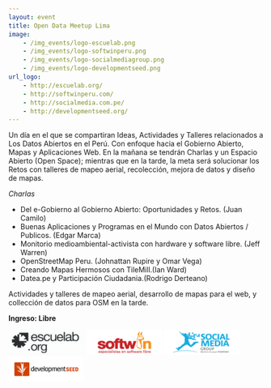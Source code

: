 ```yaml
---
layout: event
title: Open Data Meetup Lima
image:
    - /img_events/logo-escuelab.png
    - /img_events/logo-softwinperu.png
    - /img_events/logo-socialmediagroup.png
    - /img_events/logo-developmentseed.png
url_logo:
    - http://escuelab.org/
    - http://softwinperu.com/
    - http://socialmedia.com.pe/
    - http://developmentseed.org/
---
```

Un día en el que se compartiran Ideas, Actividades y Talleres relacionados a Los Datos Abiertos en el Perú. Con enfoque hacia el Gobierno Abierto, Mapas y Aplicaciones Web. En la mañana se tendrán Charlas y un Espacio Abierto (Open Space); mientras que en la tarde, la meta será solucionar los Retos con talleres de mapeo aerial, recolección, mejora de datos y diseño de mapas.  

*Charlas*
- Del e-Gobierno al Gobierno Abierto: Oportunidades y Retos. (Juan Camilo)
- Buenas Aplicaciones y Programas en el Mundo con Datos Abiertos / Publicos. (Edgar Marca)
- Monitorio medioambiental-activista con hardware y software libre. (Jeff Warren)
- OpenStreetMap Peru. (Johnattan Rupire y Omar Vega)
- Creando Mapas Hermosos con TileMill.(Ian Ward)
- Datea.pe y Participación Ciudadania.(Rodrigo Derteano) 

Actividades y talleres de mapeo aerial, desarrollo de mapas para el web, y collección de datos para OSM en la tarde.

**Ingreso: Libre**

[![query](/img_events/logo-escuelab.png)](http://escuelab.org/)
[![query](/img_events/logo-softwinperu.png)](http://socialmedia.com.pe/)
[![query](/img_events/logo-socialmediagroup.png)](http://softwinperu.com/)
[![query](/img_events/logo-developmentseed.png)](http://developmentseed.org/)